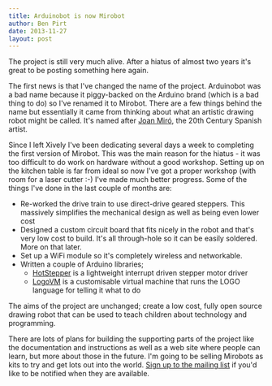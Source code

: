 ```yaml
---
title: Arduinobot is now Mirobot
author: Ben Pirt
date: 2013-11-27
layout: post
---
```


The project is still very much alive. After a hiatus of almost two years it's great to be posting something here again.

The first news is that I've changed the name of the project. Arduinobot was a bad name because it piggy-backed on the Arduino brand (which is a bad thing to do) so I've renamed it to Mirobot. There are a few things behind the name but essentially it came from thinking about what an artistic drawing robot might be called. It's named after [Joan Miró](https://en.wikipedia.org/wiki/Joan_Mir%C3%B3), the 20th Century Spanish artist.

Since I left Xively I've been dedicating several days a week to completing the first version of Mirobot. This was the main reason for the hiatus - it was too difficult to do work on hardware without a good workshop. Setting up on the kitchen table is far from ideal so now I've got a proper workshop (with room for a laser cutter :-) I've made much better progress. Some of the things I've done in the last couple of months are:

 - Re-worked the drive train to use direct-drive geared steppers. This massively simplifies the mechanical design as well as being even lower cost
 - Designed a custom circuit board that fits nicely in the robot and that's very low cost to build. It's all through-hole so it can be easily soldered. More on that later.
 - Set up a WiFi module so it's completely wireless and networkable.
 - Written a couple of Arduino libraries;
   - [HotStepper](https://github.com/bjpirt/HotStepper) is a lightweight interrupt driven stepper motor driver
   - [LogoVM](https://github.com/bjpirt/LogoVM) is a customisable virtual machine that runs the LOGO language for telling it what to do
 
The aims of the project are unchanged; create a low cost, fully open source drawing robot that can be used to teach children about technology and programming.

There are lots of plans for building the supporting parts of the project like the documentation and instructions as well as a web site where people can learn, but more about those in the future. I'm going to be selling Mirobots as kits to try and get lots out into the world. [Sign up to the mailing list](/sign_up) if you'd like to be notified when they are available.
